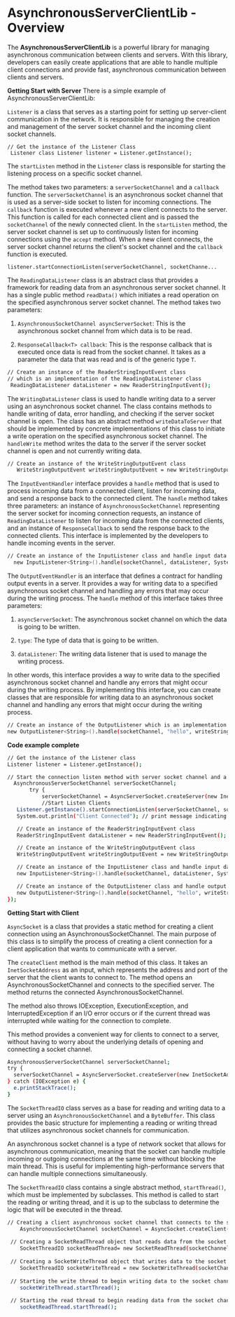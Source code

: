 # AsynchronousServerClientLib - Overview
The **AsynchronousServerClientLib** is a powerful library for managing asynchronous communication between clients and servers. With this library, developers can easily create applications that are able to handle multiple client connections and provide fast, asynchronous communication between clients and servers.

 **Getting Start with Server**
 There is a simple example of AsynchronousServerClientLib:


`Listener` is a class that serves as a starting point for setting up server-client communication in the network. It is responsible for managing the creation and management of the server socket channel and the incoming client socket channels.

    // Get the instance of the Listener Class
     Listener class Listener listener = Listener.getInstance();

The `startListen` method in the `Listener` class is responsible for starting the listening process on a specific socket channel.

The method takes two parameters: a `serverSocketChannel` and a `callback` function.
The `serverSocketChannel` is an asynchronous socket channel that is used as a server-side socket to listen for incoming connections.
The `callback` function is executed whenever a new client connects to the server. This function is called for each connected client and is passed the `socketChannel` of the newly connected client.
In the `startListen` method, the server socket channel is set up to continuously listen for incoming connections using the `accept` method. When a new client connects, the server socket channel returns the client's socket channel and the `callback` function is executed.

    listener.startConnectionListen(serverSocketChannel, socketChanne...

The `ReadingDataListener` class is an abstract class that provides a framework for reading data from an asynchronous server socket channel. It has a single public method `readData()` which initiates a read operation on the specified asynchronous server socket channel. The method takes two parameters:

1.  `AsynchronousSocketChannel asyncServerSocket`: This is the asynchronous socket channel from which data is to be read.
    
2.  `ResponseCallback<T> callback`: This is the response callback that is executed once data is read from the socket channel. It takes as a parameter the data that was read and is of the generic type `T`.
   
   
```sh
// Create an instance of the ReaderStringInputEvent class 
// which is an implementation of the ReadingDataListener class
 ReadingDataListener dataListener = new ReaderStringInputEvent();
```

The `WritingDataListener` class is used to handle writing data to a server using an asynchronous socket channel. The class contains methods to handle writing of data, error handling, and checking if the server socket channel is open. The class has an abstract method `writeDataToServer` that should be implemented by concrete implementations of this class to initiate a write operation on the specified asynchronous socket channel. The `handleWrite` method writes the data to the server if the server socket channel is open and not currently writing data.
 ```sh
// Create an instance of the WriteStringOutputEvent class 
    WriteStringOutputEvent writeStringOutputEvent = new WriteStringOutputEvent();
 ```
   The `InputEventHandler` interface provides a `handle` method that is used to process incoming data from a connected client, listen for incoming data, and send a response back to the connected client. The `handle` method takes three parameters: an instance of `AsynchronousSocketChannel` representing the server socket for incoming connection requests, an instance of `ReadingDataListener` to listen for incoming data from the connected clients, and an instance of `ResponseCallback` to send the response back to the connected clients. This interface is implemented by the developers to handle incoming events in the server.
  ```sh
 // Create an instance of the InputListener class and handle input data 
    new InputListener<String>().handle(socketChannel, dataListener, System.out::println);
 ```

The `OutputEventHandler` is an interface that defines a contract for handling output events in a server. It provides a way for writing data to a specified asynchronous socket channel and handling any errors that may occur during the writing process. The `handle` method of this interface takes three parameters:

1.  `asyncServerSocket`: The asynchronous socket channel on which the data is going to be written.
    
2.  `type`: The type of data that is going to be written.
    
3.  `dataListener`: The writing data listener that is used to manage the writing process.
    

In other words, this interface provides a way to write data to the specified asynchronous socket channel and handle any errors that might occur during the writing process. By implementing this interface, you can create classes that are responsible for writing data to an asynchronous socket channel and handling any errors that might occur during the writing process.
 ```sh
// Create an instance of the OutputListener which is an implementation of OutputEventHandler class and handle output 
new OutputListener<String>().handle(socketChannel, "hello", writeStringOutputEvent);
 ```
**Code example complete**
 ```sh
// Get the instance of the Listener class
Listener listener = Listener.getInstance();

// Start the connection listen method with server socket channel and a lambda expression as a parameter
   AsynchronousServerSocketChannel serverSocketChannel;
        try {
            serverSocketChannel = AsyncServerSocket.createServer(new InetSocketAddress(8080));
            //Start Listen Clients
    Listener.getInstance().startConnectionListen(serverSocketChannel, socketChannel -> {
    System.out.println("Client Connected"); // print message indicating a client has connected

    // Create an instance of the ReaderStringInputEvent class
    ReaderStringInputEvent dataListener = new ReaderStringInputEvent();

    // Create an instance of the WriteStringOutputEvent class
    WriteStringOutputEvent writeStringOutputEvent = new WriteStringOutputEvent();

    // Create an instance of the InputListener class and handle input data
    new InputListener<String>().handle(socketChannel, dataListener, System.out::println);

    // Create an instance of the OutputListener class and handle output data
    new OutputListener<String>().handle(socketChannel, "hello", writeStringOutputEvent);
});
```

**Getting Start with Client**

`AsyncSocket` is a class that provides a static method for creating a client connection using an AsynchronousSocketChannel. The main purpose of this class is to simplify the process of creating a client connection for a client application that wants to communicate with a server.

The `createClient` method is the main method of this class. It takes an `InetSocketAddress` as an input, which represents the address and port of the server that the client wants to connect to. The method opens an AsynchronousSocketChannel and connects to the specified server. The method returns the connected AsynchronousSocketChannel.

The method also throws IOException, ExecutionException, and InterruptedException if an I/O error occurs or if the current thread was interrupted while waiting for the connection to complete.

This method provides a convenient way for clients to connect to a server, without having to worry about the underlying details of opening and connecting a socket channel.
```sh
AsynchronousServerSocketChannel serverSocketChannel;  
try {  
  serverSocketChannel = AsyncServerSocket.createServer(new InetSocketAddress(8080));  
} catch (IOException e) {  
  e.printStackTrace();  
}
```

The `SocketThreadIO` class serves as a base for reading and writing data to a server using an `AsynchronousSocketChannel` and a `ByteBuffer`. This class provides the basic structure for implementing a reading or writing thread that utilizes asynchronous socket channels for communication.

An asynchronous socket channel is a type of network socket that allows for asynchronous communication, meaning that the socket can handle multiple incoming or outgoing connections at the same time without blocking the main thread. This is useful for implementing high-performance servers that can handle multiple connections simultaneously.

The `SocketThreadIO` class contains a single abstract method, `startThread()`, which must be implemented by subclasses. This method is called to start the reading or writing thread, and it is up to the subclass to determine the logic that will be executed in the thread.

```sh
// Creating a client asynchronous socket channel that connects to the server at the specified host and port  
    AsynchronousSocketChannel socketChannel = AsyncSocket.createClient(new  InetSocketAddress("localhost",8080));
    
 // Creating a SocketReadThread object that reads data from the socket channel 
    SocketThreadIO socketReadThread= new SocketReadThread(socketChannel,1024); 
    
 // Creating a SocketWriteThread object that writes data to the socket channel  
    SocketThreadIO socketWriteThread = new SocketWriteThread(socketChannel,1024); 
    
 // Starting the write thread to begin writing data to the socket channel 
    socketWriteThread.startThread(); 
    
 // Starting the read thread to begin reading data from the socket channel 
    socketReadThread.startThread();
```
